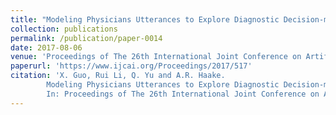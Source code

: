 ```yaml
---
title: "Modeling Physicians Utterances to Explore Diagnostic Decision-making"
collection: publications
permalink: /publication/paper-0014
date: 2017-08-06
venue: 'Proceedings of The 26th International Joint Conference on Artificial Intelligence (IJCAI 2017)'
paperurl: 'https://www.ijcai.org/Proceedings/2017/517'
citation: 'X. Guo, Rui Li, Q. Yu and A.R. Haake.
        Modeling Physicians Utterances to Explore Diagnostic Decision-making.
        In: Proceedings of The 26th International Joint Conference on Artificial Intelligence (IJCAI 2017), 3700-3706, August 2017.'
---
```


